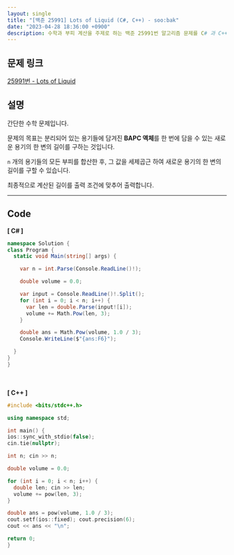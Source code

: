 ```yaml
---
layout: single
title: "[백준 25991] Lots of Liquid (C#, C++) - soo:bak"
date: "2023-04-28 18:36:00 +0900"
description: 수학과 부피 계산을 주제로 하는 백준 25991번 알고리즘 문제를 C# 과 C++ 로 풀이 및 해설
---
```


## 문제 링크
  [25991번 - Lots of Liquid](https://www.acmicpc.net/problem/25991)

## 설명
간단한 수학 문제입니다. <br>

문제의 목표는 분리되어 있는 용기들에 담겨진 <b>BAPC 액체</b>를 한 번에 담을 수 있는 새로운 용기의 한 변의 길이를 구하는 것입니다.<br>

`n` 개의 용기들의 모든 부피를 합산한 후, 그 값을 세제곱근 하여 새로운 용기의 한 변의 길이를 구할 수 있습니다. <br>

최종적으로 계산된 길이를 출력 조건에 맞추어 출력합니다. <br>
- - -

## Code
<b>[ C# ] </b>
<br>

  ```c#
namespace Solution {
  class Program {
    static void Main(string[] args) {

      var n = int.Parse(Console.ReadLine()!);

      double volume = 0.0;

      var input = Console.ReadLine()!.Split();
      for (int i = 0; i < n; i++) {
        var len = double.Parse(input![i]);
        volume += Math.Pow(len, 3);
      }

      double ans = Math.Pow(volume, 1.0 / 3);
      Console.WriteLine($"{ans:F6}");

    }
  }
}
  ```
<br><br>
<b>[ C++ ] </b>
<br>

  ```c++
#include <bits/stdc++.h>

using namespace std;

int main() {
  ios::sync_with_stdio(false);
  cin.tie(nullptr);

  int n; cin >> n;

  double volume = 0.0;

  for (int i = 0; i < n; i++) {
    double len; cin >> len;
    volume += pow(len, 3);
  }

  double ans = pow(volume, 1.0 / 3);
  cout.setf(ios::fixed); cout.precision(6);
  cout << ans << "\n";

  return 0;
}
  ```
